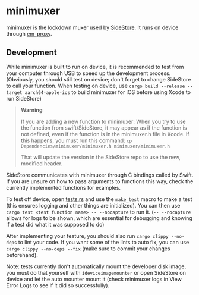 # minimuxer

minimuxer is the lockdown muxer used by [SideStore](https://github.com/SideStore/SideStore). It runs on device through [em_proxy](https://github.com/SideStore/em_proxy).

## Development

While minimuxer is built to run on device, it is recommended to test from your computer through USB to speed up the development process. (Obviously, you should still test on device; don't forget to
change SideStore to call your function. When testing on device, use `cargo build --release --target aarch64-apple-ios` to build minimuxer for iOS before using Xcode to run SideStore)

> **Warning**
>
> If you are adding a new function to minimuxer: When you try to use the function from swift/SideStore, it may appear as if the function is not defined, even if the function is in the minimuxer.h file
> in Xcode. If this happens, you must run this command: `cp Dependencies/minimuxer/minimuxer.h minimuxer/minimuxer.h`
>
> That will update the version in the SideStore repo to use the new, modified header.

SideStore communicates with minimuxer through C bindings called by Swift. If you are unsure on how to pass arguments to functions this way, check the currently implemented functions for examples.

To test off device, open [tests.rs](src/tests.rs) and use the `make_test` macro to make a test (this ensures logging and other things are initialized). You can then use
`cargo test <test function name> -- --nocapture` to run it. (`-- --nocapture` allows for logs to be shown, which are essential for debugging and knowing if a test did what it was supposed to do)

After implementing your feature, you should also run `cargo clippy --no-deps` to lint your code. If you want some of the lints to auto fix, you can use `cargo clippy --no-deps --fix` (make sure to
commit your changes beforehand).

Note: tests currently don't automatically mount the developer disk image, you must do that yourself with `ideviceimagemounter` or open SideStore on device and let the auto mounter mount it (check
minimuxer logs in View Error Logs to see if it did so successfully).

